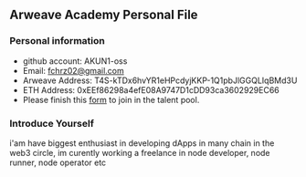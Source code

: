 ## Arweave Academy Personal File

### Personal information

- github account: AKUN1-oss
- Email: fchrz02@gmail.com
- Arweave Address: T4S-kTDx6hvYR1eHPcdyjKKP-1Q1pbJlGGQLIqBMd3U
- ETH Address: 0xEEf86298a4efE08A9747D1cDD93ca3602929EC66
- Please finish this [form](https://docs.google.com/forms/d/e/1FAIpQLSfWA5fIIcBgmRppm3jNz5vmf9Mai_QMVil-2pO4r7YKn_Zhtw/viewform?usp=sf_link) to join in the talent pool.

### Introduce Yourself
 i'am have biggest enthusiast in developing dApps in many chain in the web3 circle, im curently working a freelance in node developer, node runner, node operator etc
